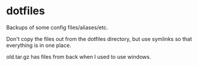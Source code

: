 # dotfiles
Backups of some config files/aliases/etc.

Don't copy the files out from the dotfiles directory, but use symlinks so that everything is in one place.

old.tar.gz has files from back when I used to use windows. 
